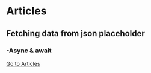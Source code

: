# Articles
## Fetching data from json placeholder
### -Async & await
[Go to Articles](https://jozef-wolf.github.io/Articles/)

